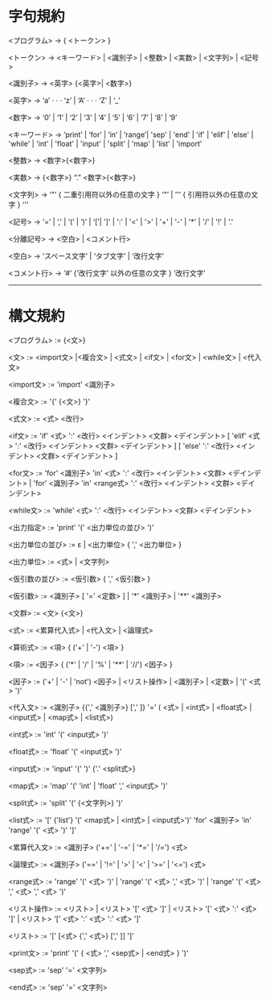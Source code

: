 # 字句規約

<プログラム> → { <トークン> }

<トークン> → <キーワード> | <識別子> | <整数> | <実数> | <文字列> | <記号>

<識別子> → <英字> {<英字>| <数字>}

<英字> → ‘a’ · · · ‘z’ | ‘A’ · · · ‘Z’ | ‘_’

<数字> → ‘0’ | ‘1’ | ‘2’ | ‘3’ | ‘4’ | ‘5’ | ‘6’ | ‘7’ | ‘8’ | ‘9’

<キーワード> → ‘print’ | ‘for’ | ‘in’ | ‘range’| 'sep' | 'end' | 'if' | 'elif' | 'else' | 
'while' | 'int' | 'float' | 'input' | 'split' | 'map' | 'list' | 'import'

<整数> → <数字>{<数字>}

<実数> → {<数字>} “.” <数字>{<数字>}

<文字列> → ‘"’ { 二重引用符以外の任意の文字 } ‘"’ | ‘'’ { 引用符以外の任意の文字 } ‘'’

<記号> → ‘=’ | ‘,’ | ‘(’ | ‘)’ | ‘[’| ']' | ':' | '<' | '>' | '+' | '-' | '*' | '/' | '!' | 
'.' 

<分離記号> → <空白> | <コメント行>

<空白> → ‘スペース文字’ | ‘タブ文字’ | ‘改行文字’

<コメント行> → ‘#’ {‘改行文字’ 以外の任意の文字 } ‘改行文字’


---------------------------------------------------------------------------------------------------------------------
# 構文規約

<プログラム> := {<文>}

<文> := <import文> |<複合文> | <式文> | <if文> | <for文> | <while文> | <代入文> 

<import文> := 'import' <識別子>

<複合文> := '{' {<文>} '}'

<式文> := <式> <改行>

<if文> := 'if' <式> ':' <改行> <インデント> <文群> <デインデント> [ 'elif' <式> ':' <改行> <インデント> <文群> <デインデント> ] [ 'else' ':' <改行> <インデント> <文群> <デインデント> ]

<for文> := 'for' <識別子> 'in' <式> ':' <改行> <インデント> <文群> <デインデント> | 'for' <識別子> 'in' <range式> ':' <改行> <インデント> <文群> <デインデント>

<while文> := 'while' <式> ':' <改行> <インデント> <文群> <デインデント>

<出力指定> := 'print' '(' <出力単位の並び> ')'

<出力単位の並び> := ε | <出力単位> { ',' <出力単位> }

<出力単位> := <式> | <文字列>

<仮引数の並び> := <仮引数> { ',' <仮引数> }

<仮引数> := <識別子> [ '=' <定数> ] | '*' <識別子> | '**' <識別子>

<文群> := <文> {<文>}

<式> := <累算代入式> | <代入文> | <論理式>

<算術式> := <項> { ('+' | '-') <項> }

<項> := <因子> { ('*' | '/' | '%' | '**' | '//') <因子> }

<因子> := ('+' | '-' | 'not') <因子> | <リスト操作> | <識別子> | <定数> | '(' <式> ')'

<代入文> := <識別子> {{',' <識別子>} [',' ]} '=' ( <式> | <int式> | <float式> | <input式> | 
<map式> | <list式>)

<int式> := 'int' '(' <input式> ')'

<float式> := 'float' '(' <input式> ')'

<input式> := 'input' '(' ')' {'.' <split式>}

<map式> := 'map' '(' 'int' | 'float' ',' <input式> ')'

<split式> := 'split' '(' {<文字列>} ')'

<list式> := '[' {'list'} '(' <map式>  | <int式> | <input式>')' 'for' <識別子> 'in' 'range' '(' <式> ')' ']'

<累算代入文> := <識別子> ('+=' | '-=' | '*=' | '/=') <式>

<論理式> := <識別子> ('==' | '!=' | '>' | '<' | '>=' | '<=') <式>

<range式> := 'range' '(' <式> ')' | 'range' '(' <式> ',' <式> ')' | 'range' '(' <式> ',' <式> ',' <式> ')'

<リスト操作> := <リスト> | <リスト> '[' <式> ']' | <リスト> '[' <式> ':' <式> ']' | <リスト> '[' <式> ':' <式> ':' <式> ']'

<リスト> := '[' [<式> {',' <式>} [',' ]] ']'

<print文> := 'print' '(' { <式> ',' <sep式> | <end式> } ')'

<sep式> := 'sep' '=' <文字列>

<end式> := 'sep' '=' <文字列>
